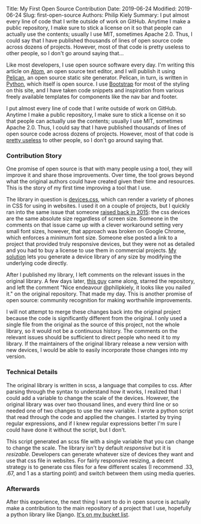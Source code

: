 Title: My First Open Source Contribution
Date: 2019-06-24
Modified: 2019-06-24
Slug: first-open-source
Authors: Philip Kiely
Summary: I put almost every line of code that I write outside of work on GitHub. Anytime I make a public repository, I make sure to stick a license on it so that people can actually use the contents; usually I use MIT, sometimes Apache 2.0. Thus, I could say that I have published thousands of lines of open source code across dozens of projects. However, most of that code is pretty useless to other people, so I don't go around saying that...

Like most developers, I use open source software every day. I'm writing this article on [Atom](https://atom.io), an open source text editor, and I will publish it using [Pelican](https://github.com/getpelican/pelican), an open source static site generator. Pelican, in turn, is written in [Python](https://www.python.org), which itself is open source. I use [Bootstrap](https://getbootstrap.com) for most of the styling on this site, and I have taken code snippets and inspiration from various freely available templates for components like the nav bar and footer.

I put almost every line of code that I write outside of work on GitHub. Anytime I make a public repository, I make sure to stick a license on it so that people can actually use the contents; usually I use MIT, sometimes Apache 2.0. Thus, I could say that I have published thousands of lines of open source code across dozens of projects. However, most of that code is [pretty useless](https://github.com/philipkiely/spectrumcompose) to other people, so I don't go around saying that.

### Contribution Story

One promise of open source is that with many people using a tool, they will improve it and share those improvements. Over time, the tool grows beyond what the original authors could have created given their time and resources. This is the story of my first time improving a tool that I use.

The library in question is [devices.css](https://github.com/marvelapp/devices.css), which can render a variety of phones in CSS for using in websites. I used it on a couple of projects, but I quickly ran into the same issue that someone [raised back in 2015](https://github.com/marvelapp/devices.css/issues/21): the css devices are the same absolute size regardless of screen size. Someone in the comments on that issue came up with a clever workaround setting very small font sizes, however, that approach was broken on Google Chrome, which enforces a minimum font size. Someone else posted a link to a project that provided truly responsive devices, but they were not as detailed and you had to buy a license to use them in commercial projects. [My solution](https://github.com/philipkiely/devices.css) lets you generate a device library of any size by modifying the underlying code directly.

After I published my library, I left comments on the relevant issues in the original library. A few days later, [this guy](https://github.com/Romainpetit) came along, starred the repository, and left the comment "Nice endeavour @philipkiely, it looks like you nailed it." on the original repository. That made my day. This is another promise of open source: community recognition for making worthwhile improvements.

I will not attempt to merge these changes back into the original project because the code is significantly different from the original. I only used a single file from the original as the source of this project, not the whole library, so it would not be a continuous history. The comments on the relevant issues should be sufficient to direct people who need it to my library. If the maintainers of the original library release a new version with new devices, I would be able to easily incorporate those changes into my version.

### Technical Details

The original library is written in scss, a language that compiles to css. After parsing through the syntax to understand how it works, I realized that I could add a variable to change the scale of the devices. However, the original library was over two thousand lines, and every third line or so needed one of two changes to use the new variable. I wrote a python script that read through the code and applied the changes. I started by trying regular expressions, and if I knew regular expressions better I'm sure I could have done it without the script, but I don't. 

This script generated an scss file with a single variable that you can change to change the scale. The library isn't by default *responsive* but it is *resizable*. Developers can generate whatever size of devices they want and use that css file in websites. For fairly responsive resizing, a decent strategy is to generate css files for a few different scales (I recommend .33, .67, and 1 as a starting point) and switch between them using media queries. 

### Afterwards

After this experience, the next thing I want to do in open source is actually make a contribution to the main repository of a project that I use, hopefully a python library like Django. [It's on my bucket list](https://philipkiely.com/essays/software-bucket-list.html).
